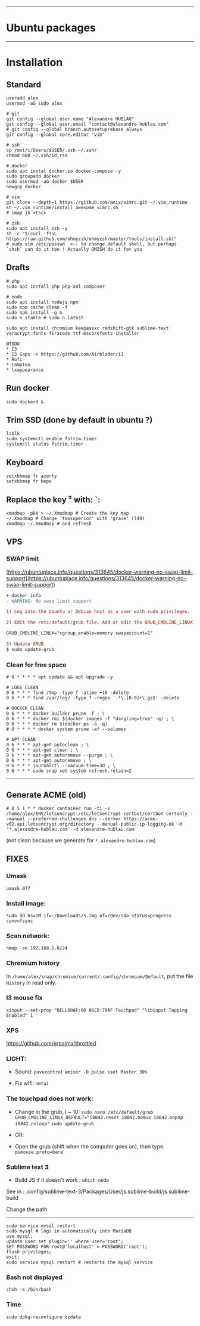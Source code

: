 ___________________________________________________________

# Ubuntu packages

___________________________________________________________

# Installation

## Standard

	useradd alex
	usermod -aG sudo alex

	# git
	git config --global user.name "Alexandre HUBLAU"
	git config --global user.email "contact@alexandre-hublau.com"
	# git config --global branch.autosetuprebase always
	git config --global core.editor "vim"

	# ssh
	cp /mnt/c/Users/$USER/.ssh ~/.ssh/
	chmod 600 ~/.ssh/id_rsa

	# docker
	sudo apt instal docker.io docker-compose -y
	sudo groupadd docker
	sudo usermod -aG docker $USER
	newgrp docker 

	# vim
	git clone --depth=1 https://github.com/amix/vimrc.git ~/.vim_runtime
	sh ~/.vim_runtime/install_awesome_vimrc.sh
	# imap jk <Esc>

	# zsh
	sudo apt install zsh -y
	sh -c "$(curl -fsSL https://raw.github.com/ohmyzsh/ohmyzsh/master/tools/install.sh)"
	# sudo vim /etc/passwd  <-- to change default shell, but perhaps `chsh` can do it too ! Actually OMZSH do it for you

## Drafts

	# php
	sudo apt install php php-xml composer

	# node
	sudo apt install nodejs npm
	sudo npm cache clean -f
	sudo npm install -g n
	sudo n stable # sudo n latest
	
	sudo apt install chromium keepassxc redshift-gtk sublime-text veracrypt fonts-firacode ttf-mscorefonts-installer

	@TODO
	* I3
	* I3 Gaps -> https://github.com/Airblader/i3
	* Rofi
	* Compton
	* lxappearance

## Run docker

	sudo dockerd &

## Trim SSD (done by default in ubuntu ?)

	lsblk
	sudo systemctl enable fstrim.timer
	systemctl status fstrim.timer
	
## Keyboard

	setxkbmap fr azerty
	setxkbmap fr bepo
		
## Replace the key ² with: \`:
	xmodmap -pke > ~/.Xmodmap # Create the key map
	~/.Xmodmap # Change 'twosuperior' with 'grave' (l49)
	xmodmap ~/.Xmodmap # and refresh

## VPS

### SWAP limit

[https://ubuntuplace.info/questions/313645/docker-warning-no-swap-limit-support](https://ubuntuplace.info/questions/313645/docker-warning-no-swap-limit-support)

```diff
+ docker info
- WARNING: No swap limit support

1) Log into the Ubuntu or Debian host as a user with sudo privileges.

2) Edit the /etc/default/grub file. Add or edit the GRUB_CMDLINE_LINUX line to add the following two key-value pairs:

GRUB_CMDLINE_LINUX="cgroup_enable=memory swapaccount=1"

3) Update GRUB.
$ sudo update-grub
```

### Clean for free space

```
# 0 * * * * apt update && apt upgrade -y

# LOGS CLEAN
0 6 * * * find /tmp -type f -atime +10 -delete
0 6 * * * find /var/log/ -type f -regex '.*\.[0-9]+\.gz$' -delete

# DOCKER CLEAN
0 6 * * * docker builder prune -f ; \
0 6 * * * docker rmi $(docker images -f "dangling=true" -q) ; \
0 6 * * * docker rm $(docker ps -a -q)
# 0 * * * * docker system prune -af --volumes

# APT CLEAN
0 6 * * * apt-get autoclean ; \
0 6 * * * apt-get clean ; \
0 6 * * * apt-get autoremove --purge ; \
0 6 * * * apt-get autoremove ; \
0 6 * * * journalctl --vacuum-time=3d ; \
0 6 * * * sudo snap set system refresh.retain=2
```
___________________________________________________________

## Generate ACME (old)

	# 0 5 1 * * docker container run -ti -v /home/alex/ENV/letsencrypt:/etc/letsencrypt certbot/certbot certonly --manual --preferred-challenges dns --server https://acme-v02.api.letsencrypt.org/directory --manual-public-ip-logging-ok -d '*.alexandre-hublau.com' -d alexandre-hublau.com

(not clean because we generate for `*.alexandre-hublau.com`)

## FIXES

### Umask

	umask 077

### Install image:

	sudo dd bs=1M if=~/Downloads/s.img of=/dev/sda status=progress conv=fsync

### Scan network:

	nmap -sn 192.168.1.0/24

### Chromium history

In `/home/alex/snap/chromium/current/.config/chromium/Default`, put the file `History` in read only.

### I3 mouse fix

	xinput --set-prop "DELL08AF:00 06CB:76AF Touchpad" "libinput Tapping Enabled" 1


### XPS

https://github.com/erpalma/throttled

### LIGHT:

* Sound:
```pavucontrol```
```amixer -D pulse sset Master 30%```

* Fix wifi:
```nmtui```

### The touchpad does not work:

* Change in the grub,  l ~ 10:
```sudo nano /etc/default/grub```
```GRUB_CMDLINE_LINUX_DEFAULT="i8042.reset i8042.nomux i8042.nopnp i8042.noloop"```
```sudo update-grub```

* OR:

* Open the grub (shift when the computer goes on), then type:
```psmouse.proto=bare```


### Sublime text 3

* Build JS if it doesn't work : `which node`

See in : .config/sublime-text-3/Packages/User/js.sublime-build/js.sublime-build

Change the path

___________________________________________________________

	sudo service mysql restart
	sudo mysql # logs in automatically into MariaDB
	use mysql;
	update user set plugin='' where user='root';
	SET PASSWORD FOR root@'localhost' = PASSWORD('root');
	flush privileges;
	exit;
	sudo service mysql restart # restarts the mysql service

### Bash not displayed

	chsh -s /bin/bash

### Time

	sudo dpkg-reconfigure tzdata
